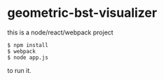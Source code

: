 # geometric-bst-visualizer
this is a node/react/webpack project

```
$ npm install
$ webpack
$ node app.js
```
to run it.
